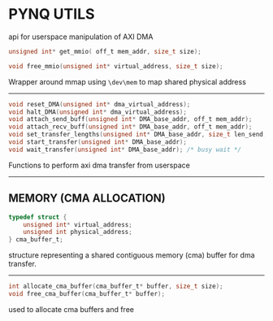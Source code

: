 # PYNQ UTILS

api for userspace manipulation of AXI DMA

```c
unsigned int* get_mmio( off_t mem_addr, size_t size);

void free_mmio(unsigned int* virtual_address, size_t size);

```
Wrapper around mmap using `\dev\mem` to map shared physical address

---

```c
void reset_DMA(unsigned int* dma_virtual_address);
void halt_DMA(unsigned int* dma_virtual_address);
void attach_send_buff(unsigned int* DMA_base_addr, off_t mem_addr);
void attach_recv_buff(unsigned int* DMA_base_addr, off_t mem_addr);
void set_transfer_lengths(unsigned int* DMA_base_addr, size_t len_send, size_t len_recv);
void start_transfer(unsigned int* DMA_base_addr);
void wait_transfer(unsigned int* DMA_base_addr); /* busy wait */
```
Functions to perform axi dma transfer from userspace 

---
## MEMORY (CMA ALLOCATION)

```c
typedef struct {
    unsigned int* virtual_address;
    unsigned int physical_address;
} cma_buffer_t;
```
structure representing a shared contiguous memory (cma) buffer for dma transfer.

---
```c
int allocate_cma_buffer(cma_buffer_t* buffer, size_t size);
void free_cma_buffer(cma_buffer_t* buffer);
```
used to allocate cma buffers and free




